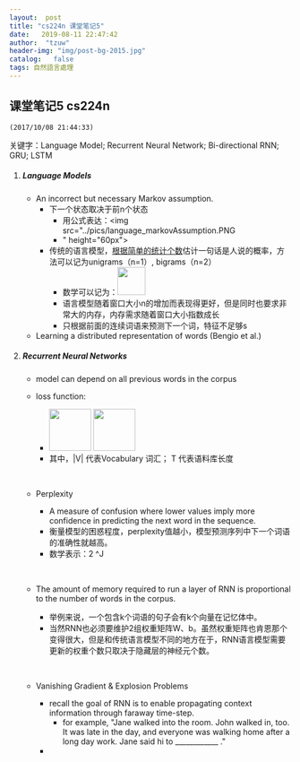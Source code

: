```yaml
---
layout:  post
title: "cs224n 课堂笔记5" 
date:   2019-08-11 22:47:42                    
author:  "tzuw"
header-img: "img/post-bg-2015.jpg"
catalog:   false
tags: 自然語言處理
---
```

## 课堂笔记5 cs224n 

 `(2017/10/08 21:44:33)` 

关键字：Language Model; Recurrent Neural Network; Bi-directional RNN; GRU; LSTM

1. ##### Language Models

   - An incorrect but necessary Markov assumption. 
     - 下一个状态取决于前n个状态
       - 用公式表达：<img src="../pics/language_markovAssumption.PNG
       - " height="60px">
     - 传统的语言模型，<u>根据简单的统计个数</u>估计一句话是人说的概率，方法可以记为unigrams（n=1）, bigrams（n=2）
       - 数学可以记为：<img src="../pics/language_unigram.PNG" height="50px">
       - 语言模型随着窗口大小n的增加而表现得更好，但是同时也要求非常大的内存，内存需求随着窗口大小指数成长
       - 只根据前面的连续词语来预测下一个词，特征不足够s
   - Learning a distributed representation of words  (Bengio et al.)

2. ##### Recurrent Neural Networks

   - model can depend on all previous words in the corpus

   - loss function: 

     - <img src="../pics/rnn_languageModel_0.PNG" height="75px">	<img src="../pics/rnn_languageModel_0.PNG" height="75px">
     - 其中，|V| 代表Vocabulary 词汇； T 代表语料库长度

     ​

   - Perplexity

     - A measure of confusion where lower values imply more confidence in predicting the next word in the sequence.
     - 衡量模型的困惑程度，perplexity值越小，模型预测序列中下一个词语的准确性就越高。
     - 数学表示：2 ^J

     ​

   - The amount of memory required to run a layer of RNN is proportional to the number of words in the corpus.

     - 举例来说，一个包含k个词语的句子会有k个向量在记忆体中。
     - 当然RNN也必须要维护2组权重矩阵W、b。虽然权重矩阵也肯恩那个变得很大，但是和传统语言模型不同的地方在于，RNN语言模型需要更新的权重个数只取决于隐藏层的神经元个数。

     ​

   - Vanishing Gradient & Explosion Problems

     - recall the goal of RNN is to enable propagating context information through faraway time-step.
       - for example, "Jane walked into the room. John walked in, too. It was late in the day, and everyone was walking home after a long day work. Jane said hi to ____________ ."
     - ​


